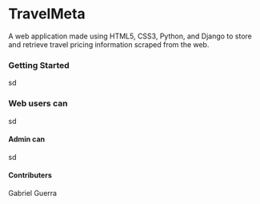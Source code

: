 # TravelMeta
A web application made using HTML5, CSS3, Python, and Django to store and retrieve travel pricing information scraped from the web.

### Getting Started
sd

### Web users can
sd

#### Admin can
sd

#### Contributers
Gabriel Guerra
